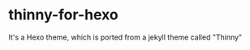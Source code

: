 thinny-for-hexo
===============

It's a Hexo theme, which is ported from a jekyll theme called "Thinny"

